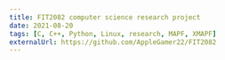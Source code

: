 ```yaml
---
title: FIT2082 computer science research project
date: 2021-08-20
tags: [C, C++, Python, Linux, research, MAPF, XMAPF]
externalUrl: https://github.com/AppleGamer22/FIT2082
---
```


